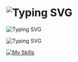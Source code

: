 
# ![Typing SVG](https://readme-typing-svg.demolab.com?font=Russo+One&duration=2200&pause=1000&color=BA4DE3&center=true&random=false&width=435&lines=OII!)

![Typing SVG](https://readme-typing-svg.demolab.com?font=Russo+One&duration=200&pause=1000&color=BA4DE3&center=false&random=false&width=435&lines=EM+BREVE+ESSE+PROJETO+ESTARÁ+AQUI!%2C)

![Typing SVG](https://readme-typing-svg.demolab.com?font=Russo+One&duration=200&pause=1000&color=BA4DE3&center=false&random=false&width=435&lines=TECNOLOGIAS+USADAS%2C)

[![My Skills](https://skillicons.dev/icons?i=java,androidstudio&perline=4&theme=dark)](https://skillicons.dev)
